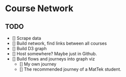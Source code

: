 # Course Network

## TODO
* [] Scrape data
* [] Build network, find links between all courses
* [] Build D3 graph
* [] Host somewhere? Maybe just in Github.
* [] Build flows and journeys into graph viz
  * [] My own journey
  * [] The recommended journey of a MatTek student.
